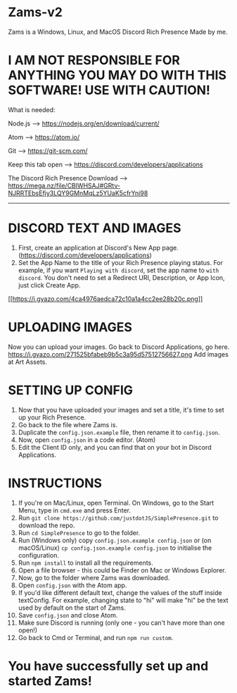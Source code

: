 # Zams-v2
Zams is a Windows, Linux, and MacOS Discord Rich Presence Made by me.

# I AM NOT RESPONSIBLE FOR ANYTHING YOU MAY DO WITH THIS SOFTWARE! USE WITH CAUTION!

What is needed:

Node.js --> https://nodejs.org/en/download/current/

Atom --> https://atom.io/

Git --> https://git-scm.com/

Keep this tab open --> https://discord.com/developers/applications

The Discord Rich Presence Download --> https://mega.nz/file/CBlWHSAJ#GRtv-NJRRTEbsEfjy3LQY9GMnMqLz5YUaK5cfrYni98

--------

# DISCORD TEXT AND IMAGES

1. First, create an application at Discord's New App page. (https://discord.com/developers/applications)
2. Set the App Name to the title of your Rich Presence playing status. For example, if you want `Playing with discord`, set the app name to `with discord`. You don't need to set a Redirect URI, Description, or App Icon, just click Create App.

[[https://i.gyazo.com/4ca4976aedca72c10a1a4cc2ee28b20c.png]]

# UPLOADING IMAGES

Now you can upload your images.
Go back to Discord Applications, go here.
https://i.gyazo.com/271525bfabeb9b5c3a95d57512756627.png
Add images at Art Assets.

# SETTING UP CONFIG

1. Now that you have uploaded your images and set a title, it's time to set up your Rich Presence.
2. Go back to the file where Zams is.
3. Duplicate the `config.json.example` file, then rename it to `config.json`.
4. Now, open `config.json` in a code editor. (Atom)
5. Edit the Client ID only, and you can find that on your bot in Discord Applications.

# INSTRUCTIONS

1. If you're on Mac/Linux, open Terminal. On Windows, go to the Start Menu, type in `cmd.exe` and press Enter.
2. Run `git clone https://github.com/justdotJS/SimplePresence.git` to download the repo.
3. Run `cd SimplePresence` to go to the folder.
4. Run (Windows only) copy `config.json.example config.json` or (on macOS/Linux) `cp config.json.example config.json` to initialise the configuration.
5. Run `npm install` to install all the requirements.
6. Open a file browser - this could be Finder on Mac or Windows Explorer.
7. Now, go to the folder where Zams was downloaded.
8. Open `config.json` with the Atom app.
9. If you'd like different default text, change the values of the stuff inside textConfig. For example, changing state to "hi" will make "hi" be the text used by default on the start of Zams.
10. Save `config.json` and close Atom.
11. Make sure Discord is running (only one - you can't have more than one open!)
12. Go back to Cmd or Terminal, and run `npm run custom`.

# You have successfully set up and started Zams!
